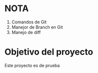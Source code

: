 # NOTA
1. Comandos de Git
2. Manejor de Branch en Git
3. Manejo de diff

# Objetivo del proyecto
Este proyecto es de prueba